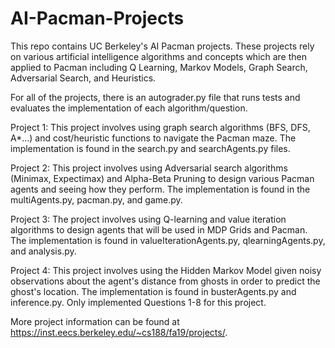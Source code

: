 # AI-Pacman-Projects 
This repo contains UC Berkeley's AI Pacman projects. 
These projects rely on various artificial intelligence algorithms and concepts which are then applied to Pacman including Q Learning, Markov Models, Graph Search, Adversarial Search, and Heuristics. 

For all of the projects, there is an autograder.py file that runs tests and evaluates the implementation of each algorithm/question.

Project 1: This project involves using graph search algorithms (BFS, DFS, A*...) and cost/heuristic functions to navigate the Pacman maze. 
The implementation is found in the search.py and searchAgents.py files.

Project 2: This project involves using Adversarial search algorithms (Minimax, Expectimax) and Alpha-Beta Pruning to design various Pacman agents and seeing how they perform.
The implementation is found in the multiAgents.py, pacman.py, and game.py. 

Project 3: The project involves using Q-learning and value iteration algorithms to design agents that will be used in MDP Grids and Pacman. The implementation is found in valueIterationAgents.py, qlearningAgents.py, and analysis.py. 

Project 4: This project involves using the Hidden Markov Model given noisy observations about the agent's distance from ghosts in order to predict the ghost's location. The implementation is found in busterAgents.py and inference.py.
Only implemented Questions 1-8 for this project. 

More project information can be found at https://inst.eecs.berkeley.edu/~cs188/fa19/projects/. 
